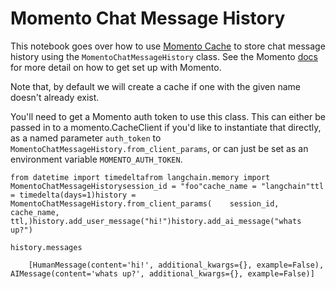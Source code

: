 Momento Chat Message History
============================

This notebook goes over how to use [Momento Cache](https://gomomento.com) to store chat message history using the `MomentoChatMessageHistory` class. See the Momento [docs](https://docs.momentohq.com/getting-started) for more detail on how to get set up with Momento.

Note that, by default we will create a cache if one with the given name doesn't already exist.

You'll need to get a Momento auth token to use this class. This can either be passed in to a momento.CacheClient if you'd like to instantiate that directly, as a named parameter `auth_token` to `MomentoChatMessageHistory.from_client_params`, or can just be set as an environment variable `MOMENTO_AUTH_TOKEN`.

    from datetime import timedeltafrom langchain.memory import MomentoChatMessageHistorysession_id = "foo"cache_name = "langchain"ttl = timedelta(days=1)history = MomentoChatMessageHistory.from_client_params(    session_id,    cache_name,    ttl,)history.add_user_message("hi!")history.add_ai_message("whats up?")

    history.messages

        [HumanMessage(content='hi!', additional_kwargs={}, example=False),     AIMessage(content='whats up?', additional_kwargs={}, example=False)]